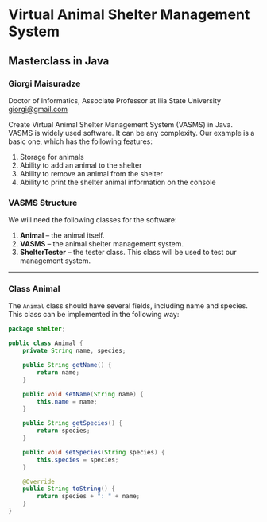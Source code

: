 # Virtual Animal Shelter Management System  
## Masterclass in Java  
### Giorgi Maisuradze  
Doctor of Informatics, Associate Professor at Ilia State University  
giorgi@gmail.com 

Create Virtual Animal Shelter Management System (VASMS) in Java. VASMS is widely used software. It can be any complexity. Our example is a basic one, which has the following features:
1. Storage for animals
2. Ability to add an animal to the shelter
3. Ability to remove an animal from the shelter
4. Ability to print the shelter animal information on the console

### VASMS Structure
We will need the following classes for the software:
1. **Animal** – the animal itself.
2. **VASMS** – the animal shelter management system.
3. **ShelterTester** – the tester class. This class will be used to test our management system.

---

### Class Animal

The `Animal` class should have several fields, including name and species. This class can be implemented in the following way:

```java
package shelter;

public class Animal {
    private String name, species;

    public String getName() {
        return name;
    }

    public void setName(String name) {
        this.name = name;
    }

    public String getSpecies() {
        return species;
    }

    public void setSpecies(String species) {
        this.species = species;
    }

    @Override
    public String toString() {
        return species + ": " + name;
    }
}
